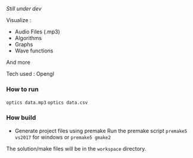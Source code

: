 *Still under dev*

Visualize :

- Audio Files (.mp3)
- Algorithms
- Graphs
- Wave functions

And more

Tech used : Opengl

### How to run

`optics data.mp3`
`optics data.csv`

### How build

 - Generate project files using premake
Run the premake script
`premake5 vs2017` for windows or `premake5 gmake2`

The solution/make files will be in the `workspace` directory.

